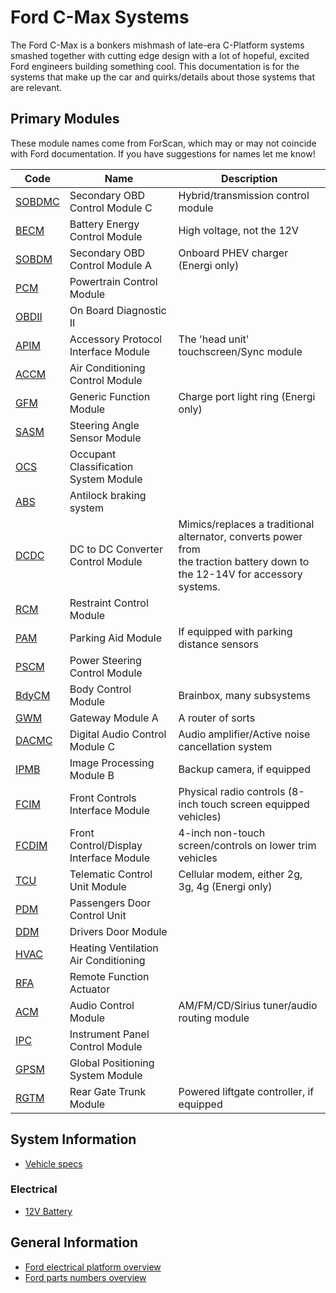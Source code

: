 # Ford C-Max Systems

The Ford C-Max is a bonkers mishmash of late-era C-Platform systems smashed together with cutting edge design with a lot of hopeful, excited Ford engineers building something cool. This documentation is for the systems that make up the car and quirks/details about those systems that are relevant.

## Primary Modules

These module names come from ForScan, which may or may not coincide with Ford documentation. If you have suggestions for names let me know!

| Code                          | Name                                   | Description                                                                                                                       |
| ----------------------------- | -------------------------------------- | --------------------------------------------------------------------------------------------------------------------------------- |
| [SOBDMC](./modules/SOBDMC.md) | Secondary OBD Control Module C         | Hybrid/transmission control module                                                                                                |
| [BECM](./modules/BECM.md)     | Battery Energy Control Module          | High voltage, not the 12V                                                                                                         |
| [SOBDM](./modules/SOBDM.md)   | Secondary OBD Control Module A         | Onboard PHEV charger (Energi only)                                                                                                |
| [PCM](./modules/PCM.md)       | Powertrain Control Module              |                                                                                                                                   |
| [OBDII](./modules/OBDII.md)   | On Board Diagnostic II                 |                                                                                                                                   |
| [APIM](./modules/APIM.md)     | Accessory Protocol Interface Module    | The 'head unit' touchscreen/Sync module                                                                                           |
| [ACCM](./modules/ACCM.md)     | Air Conditioning Control Module        |                                                                                                                                   |
| [GFM](./modules/GFM.md)       | Generic Function Module                | Charge port light ring (Energi only)                                                                                              |
| [SASM](./modules/SASM.md)     | Steering Angle Sensor Module           |                                                                                                                                   |
| [OCS](./modules/OCS.md)       | Occupant Classification System Module  |                                                                                                                                   |
| [ABS](./modules/ABS.md)       | Antilock braking system                |                                                                                                                                   |
| [DCDC](./modules/DCDC.md)     | DC to DC Converter Control Module      | Mimics/replaces a traditional alternator, converts power from<br />the traction battery down to the 12-14V for accessory systems. |
| [RCM](./modules/RCM.md)       | Restraint Control Module               |                                                                                                                                   |
| [PAM](./modules/PAM.md)       | Parking Aid Module                     | If equipped with parking distance sensors                                                                                         |
| [PSCM](./modules/PSCM.md)     | Power Steering Control Module          |                                                                                                                                   |
| [BdyCM](./modules/BdyCM.md)   | Body Control Module                    | Brainbox, many subsystems                                                                                                         |
| [GWM](./modules/GWM.md)       | Gateway Module A                       | A router of sorts                                                                                                                 |
| [DACMC](./modules/DACMC.md)   | Digital Audio Control Module C         | Audio amplifier/Active noise cancellation system                                                                                  |
| [IPMB](./modules/IPMB.md)     | Image Processing Module B              | Backup camera, if equipped                                                                                                        |
| [FCIM](./modules/FCIM.md)     | Front Controls Interface Module        | Physical radio controls (8-inch touch screen equipped vehicles)                                                                   |
| [FCDIM](./modules/FCDIM.md)   | Front Control/Display Interface Module | 4-inch non-touch screen/controls on lower trim vehicles                                                                           |
| [TCU](./modules/TCU.md)       | Telematic Control Unit Module          | Cellular modem, either 2g, 3g, 4g (Energi only)                                                                                   |
| [PDM](./modules/PDM.md)       | Passengers Door Control Unit           |                                                                                                                                   |
| [DDM](./modules/DDM.md)       | Drivers Door Module                    |                                                                                                                                   |
| [HVAC](./modules/HVAC.md)     | Heating Ventilation Air Conditioning   |                                                                                                                                   |
| [RFA](./modules/RFA.md)       | Remote Function Actuator               |                                                                                                                                   |
| [ACM](./modules/ACM.md)       | Audio Control Module                   | AM/FM/CD/Sirius tuner/audio routing module                                                                                        |
| [IPC](./modules/IPC.md)       | Instrument Panel Control Module        |                                                                                                                                   |
| [GPSM](./modules/GPSM.md)     | Global Positioning System Module       |                                                                                                                                   |
| [RGTM](./modules/RGTM.md)     | Rear Gate Trunk Module                 | Powered liftgate controller, if equipped                                                                                          |

## System Information

* [Vehicle specs](./specs.md)

### Electrical

* [12V Battery](./electrical/low_voltage_battery.md)

## General Information

* [Ford electrical platform overview](./ford_platform_overview.md)
* [Ford parts numbers overview](./ford_vin.md)
